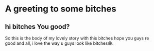 # A greeting to some bitches
## hi bitches You good?
So this is the body of my lovely story with this bitches hope you guys re good and all, i love the way u guys look like bitches😁.

